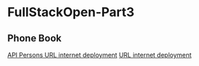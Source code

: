 # FullStackOpen-Part3

## Phone Book

[API Persons URL internet deployment](https://fullstackopen-part3-m1h6.onrender.com/api/persons)
[URL internet deployment](https://fullstackopen-part3-m1h6.onrender.com/)
